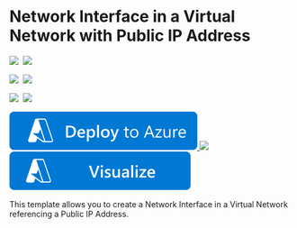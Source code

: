 # Network Interface in a Virtual Network with Public IP Address

<IMG SRC="https://azurequickstartsservice.blob.core.windows.net/badges/101-nic-publicip-dns-vnet/PublicLastTestDate.svg" />&nbsp;
<IMG SRC="https://azurequickstartsservice.blob.core.windows.net/badges/101-nic-publicip-dns-vnet/PublicDeployment.svg" />&nbsp;

<IMG SRC="https://azurequickstartsservice.blob.core.windows.net/badges/101-nic-publicip-dns-vnet/FairfaxLastTestDate.svg" />&nbsp;
<IMG SRC="https://azurequickstartsservice.blob.core.windows.net/badges/101-nic-publicip-dns-vnet/FairfaxDeployment.svg" />&nbsp;

<IMG SRC="https://azurequickstartsservice.blob.core.windows.net/badges/101-nic-publicip-dns-vnet/BestPracticeResult.svg" />&nbsp;
<IMG SRC="https://azurequickstartsservice.blob.core.windows.net/badges/101-nic-publicip-dns-vnet/CredScanResult.svg" />&nbsp;

<a href="https://portal.azure.com/#create/Microsoft.Template/uri/https%3A%2F%2Fraw.githubusercontent.com%2FAzure%2Fazure-quickstart-templates%2Fmaster%2F101-nic-publicip-dns-vnet%2Fazuredeploy.json" target="_blank">
    <img src="https://raw.githubusercontent.com/Azure/azure-quickstart-templates/master/1-CONTRIBUTION-GUIDE/images/deploytoazure.svg"/>
</a>
<a href="https://portal.azure.us/#create/Microsoft.Template/uri/https%3A%2F%2Fraw.githubusercontent.com%2FAzure%2Fazure-quickstart-templates%2Fmaster%2F101-nic-publicip-dns-vnet%2Fazuredeploy.json" target="_blank">
    <img src="http://azuredeploy.net/AzureGov.png"/>
</a>
<a href="http://armviz.io/#/?load=https%3A%2F%2Fraw.githubusercontent.com%2FAzure%2Fazure-quickstart-templates%2Fmaster%2F101-nic-publicip-dns-vnet%2Fazuredeploy.json" target="_blank">
    <img src="https://raw.githubusercontent.com/Azure/azure-quickstart-templates/master/1-CONTRIBUTION-GUIDE/images/visualizebutton.svg"/>
</a>

This template allows you to create a Network Interface in a Virtual Network referencing a Public IP Address.

